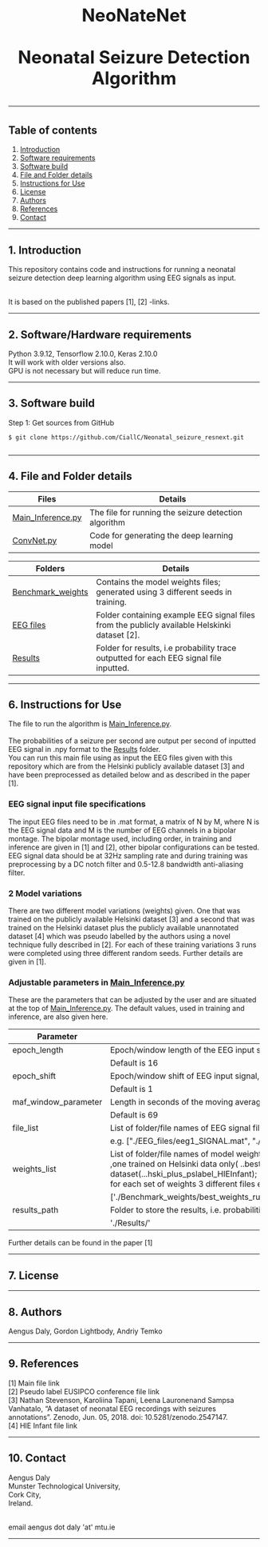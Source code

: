 <h1 align="center" style="display: block; font-size: 2.5em; font-weight: bold; margin-block-start: 1em; margin-block-end: 1em;">  
  <br><br><strong>NeoNateNet</strong>
  <br><br><strong>Neonatal Seizure Detection Algorithm</strong>
  
---  
  ## Table of contents
1. [Introduction](#introduction)  
2. [Software requirements](#software-requirements)  
3. [Software build](#software-build)  
4. [File and Folder details](#File-descriptions)
5. [Instructions for Use](#InstructionsforUse)
6. [License](#License)
7. [Authors](#Authors)
8. [References](#References)
9. [Contact](#Contact)

---  
## 1. Introduction

This repository contains code and instructions for running a neonatal seizure detection deep learning algorithm using EEG signals as input.

<br /> It is based on the published papers [1], [2] -links.
 
---  
   
## 2. Software/Hardware requirements
Python 3.9.12, Tensorflow 2.10.0, Keras 2.10.0
<br /> It will work with older versions also.
<br /> GPU is not necessary but will reduce run time.  
___  
## 3. Software build
Step 1: Get sources from GitHub 
```shell   
$ git clone https://github.com/CiallC/Neonatal_seizure_resnext.git
 
```  
___

## 4. File and Folder details
  

| Files                                      | Details                                              |    
|--------------------------------------------|------------------------------------------------------|        
| [Main_Inference.py](Main_Inference.py)     | The file for running the seizure detection algorithm |
| [ConvNet.py](ConvNet.py)                   | Code for generating the deep learning model          |


| Folders                                  | Details                                                                                       |    
|------------------------------------------|-----------------------------------------------------------------------------------------------|        
| [Benchmark_weights](./Benchmark_weights) | Contains the model weights files; generated using 3 different seeds in training.              |
| [EEG files](./EEG_files)                 | Folder containing example EEG signal files from the publicly available Helskinki dataset [2]. |
| [Results](./Results)                     | Folder for results, i.e probability trace outputted for each EEG signal file inputted.        | 

___

## 6. Instructions for Use

The file to run the algorithm is [Main_Inference.py](Main_Inference.py).  
<br />  The probabilities of a seizure per second are output per second of inputted EEG signal in .npy format to the [Results](./Results) folder.
<br />  You can run this main file using as input the EEG files given with this repository which are from the Helsinki publicly available dataset [3]
and have been preprocessed as detailed below and as described in the paper  [1].
### EEG signal input file specifications
The input EEG files need to be in .mat format, a matrix of N by M, where N is the EEG signal data and M is the number of EEG channels in a bipolar montage.
The bipolar montage used, including order, in training and inference are given in [1] and [2], other bipolar configurations can be tested. 
<br /> EEG signal data should be at 32Hz sampling rate and during training was preprocessing by a DC notch filter and 0.5-12.8 bandwidth anti-aliasing filter.
### 2 Model variations
There are two different model variations (weights) given.  One that was trained on the publicly available Helsinki dataset [3] and a second that was trained on 
the Helsinki dataset plus the publicly available unannotated dataset [4] which was pseudo labelled by the authors using a novel technique fully described in [2].
For each of these training variations 3 runs were completed using three different random seeds.  Further details are given in [1].

### Adjustable parameters in [Main_Inference.py](Main_Inference.py)
These are the parameters that can be adjusted by the user and are situated at the top of [Main_Inference.py](Main_Inference.py).  The default values, used in training and inference, are also given here.

| Parameter            | Description                                                                                                                                                                                                                                                                                                                                                                                     |    
|----------------------|-------------------------------------------------------------------------------------------------------------------------------------------------------------------------------------------------------------------------------------------------------------------------------------------------------------------------------------------------------------------------------------------------|
| epoch_length         | Epoch/window length of the EEG input signal, in seconds.                                                                                                                                                                                                                                                                                                                                        |
|                      | Default is 16                                                                                                                                                                                                                                                                                                                                                                                   |
| epoch_shift          | Epoch/window shift of EEG input signal, in seconds.                                                                                                                                                                                                                                                                                                                                             
|                      | Default is 1                                                                                                                                                                                                                                                                                                                                                                                    |
| maf_window_parameter | Length in seconds of the moving average filter (maf) window parameter used in the maf.                                                                                                                                                                                                                                                                                                          |
|                      | Default is 69                                                                                                                                                                                                                                                                                                                                                                                   |
| file_list            | List of folder/file names of EEG signal files to be processed.                                                                                                                                                                                                                                                                                                                                  |
|                      | e.g. ["./EEG_files/eeg1_SIGNAL.mat", "./EEG_files/eeg4_SIGNAL.mat"]                                                                                                                                                                                                                                                                                                                             |
| weights_list         | List of folder/file names of model weight files; 2 sets of model weights are given<br/>,one trained on Helsinki data only( ..best_weights_run2_hski_trained) and a second trained on the Helsinki data plus pseudo label data from another publicly available dataset(...hski_plus_pslabel_HIEInfant);<br/> for each set of weights 3 different files exist from 3 different training seed runs |                                                                                                                    |
|                      | ['./Benchmark_weights/best_weights_run1_hski_trained.hdf5','./Benchmark_weights/best_weights_run2_hski_trained.hdf5','./Benchmark_weights/best_weights_run2_hski_trained.hdf5']                                                                                                                                                                                                                 | 
| results_path         | Folder to store the results, i.e. probabilities outputted per individual file                                                                                                                                                                                                                                                                                                                   |
|                      | './Results/'                                                                                                                                                                                                                                                                                                                                                                                    |

Further details can be found in the paper [1]
___

## 7. License
___
## 8. Authors
Aengus Daly, Gordon Lightbody, Andriy Temko
___
## 9. References
[1] Main file link <br /> 
[2] Pseudo label EUSIPCO conference file link <br /> 
[3] Nathan Stevenson, Karoliina Tapani, Leena Lauronenand Sampsa Vanhatalo, “A dataset of neonatal EEG recordings with seizures annotations”. Zenodo, Jun. 05, 2018. doi: 10.5281/zenodo.2547147. <br /> 
[4] HIE Infant file link
___
## 10. Contact

Aengus Daly 
<br /> Munster Technological University,
<br /> Cork City,
<br /> Ireland.

<br /> email aengus dot daly 'at' mtu.ie

___
